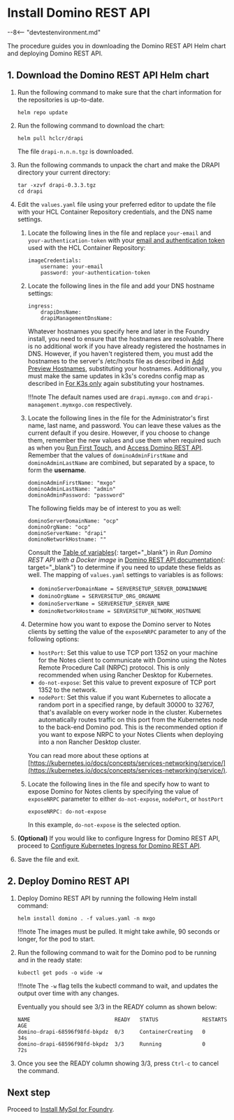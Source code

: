 # Install Domino REST API

--8<-- "devtestenvironment.md"

The procedure guides you in downloading the Domino REST API Helm chart and deploying Domino REST API.

## 1. Download the Domino REST API Helm chart

1. Run the following command to make sure that the chart information for the repositories is up-to-date.

    ```
    helm repo update
    ```

2. Run the following command to download the chart:

    ```
    helm pull hclcr/drapi
    ```
    The file `drapi-n.n.n.tgz` is downloaded.

3. Run the following commands to unpack the chart and make the DRAPI directory your current directory:

    ```
    tar -xzvf drapi-0.3.3.tgz
    cd drapi
    ```

4. Edit the `values.yaml` file using your preferred editor to update the file with your HCL Container Repository credentials, and the DNS name settings.

    1. Locate the following lines in the file and replace `your-email` and `your-authentication-token` with your [email and authentication token](obtainauthenticationtoken.md) used with the HCL Container Repository:

        ```{ .yaml .no-copy }
        imageCredentials:
            username: your-email
            password: your-authentication-token
        ```

    2. Locate the following lines in the file and add your DNS hostname settings:

        ```{ .yaml .no-copy }
        ingress:
            drapiDnsName:
            drapiManagementDnsName:
        ```
        Whatever hostnames you specify here and later in the Foundry install, you need to ensure that the hostnames are resolvable. There is no additional work if you have already registered the hostnames in DNS. However, if you haven't registered them, you must add the hostnames to the server's /etc/hosts file as described in [Add Preview Hostnames](prereq.md#4-add-preview-hostnames), substituting your hostnames. Additionally, you must make the same updates in k3s's coredns config map as described in [For K3s only](prereq.md#for-k3s-only) again substituting your hostnames.

        !!!note
            The default names used are `drapi.mymxgo.com` and `drapi-management.mymxgo.com` respectively.

    3. Locate the following lines in the file for the Administrator's first name, last name, and password. You can leave these values as the current default if you desire. However, if you choose to change them, remember the new values and use them when required such as when you [Run First Touch](firsttouch.md#run-first-touch), and [Access Domino REST API](../howto/accessdrapi.md#access-domino-rest-api). Remember that the values of `dominoAdminFirstName` and `dominoAdminLastName` are combined, but separated by a space, to form the **username**.

        ```{ .yaml .no-copy }
        dominoAdminFirstName: "mxgo"
        dominoAdminLastName: "admin"
        dominoAdminPassword: "password"
        ```

        The following fields may be of interest to you as well:

        ```{ .yaml .no-copy }
        dominoServerDomainName: "ocp"
        dominoOrgName: "ocp"
        dominoServerName: "drapi"
        dominoNetworkHostname: ""
        ```

        Consult the [Table of variables](https://opensource.hcltechsw.com/Domino-rest-api/tutorial/installconfig/docker.html#table-of-variables){: target="_blank"} in *Run Domino REST API with a Docker image* in  [Domino REST API documentation](https://opensource.hcltechsw.com/Domino-rest-api/index.html){: target="_blank"} to determine if you need to update these fields as well. The mapping of `values.yaml` settings to variables is as follows:

        - `dominoServerDomainName = SERVERSETUP_SERVER_DOMAINNAME`
        - `dominoOrgName = SERVERSETUP_ORG_ORGNAME`
        - `dominoServerName = SERVERSETUP_SERVER_NAME`
        - `dominoNetworkHostname = SERVERSETUP_NETWORK_HOSTNAME`

    4. Determine how you want to expose the Domino server to Notes clients by setting the value of the `exposeNRPC` parameter to any of the following options:

        - `hostPort`: Set this value to use TCP port 1352 on your machine for the Notes client to communicate with Domino using the Notes Remote Procedure Call (NRPC) protocol.  This is only recommended when using Rancher Desktop for Kubernetes.
        - `do-not-expose`: Set this value to prevent exposure of TCP port 1352 to the network.
        - `nodePort`: Set this value if you want Kubernetes to allocate a random port in a specified range, by default 30000 to 32767, that's available on every worker node in the cluster. Kubernetes automatically routes traffic on this port from the Kubernetes node to the back-end Domino pod.  This is the recommended option if you want to expose NRPC to your Notes Clients when deploying into a non Rancher Desktop cluster.

        You can read more about these options at [https://kubernetes.io/docs/concepts/services-networking/service/](https://kubernetes.io/docs/concepts/services-networking/service/).

    5. Locate the following lines in the file and specify how to want to expose Domino for Notes clients by specifying the value of `exposeNRPC` parameter to either `do-not-expose`, `nodePort`, or `hostPort`

        ```{ .yaml .no-copy }
        exposeNRPC: do-not-expose
        ```
        In this example, `do-not-expose` is the selected option.

5. **(Optional)** If you would like to configure Ingress for Domino REST API, proceed to [Configure Kubernetes Ingress for Domino REST API](../howto/drapiingress.md).

6. Save the file and exit.

## 2. Deploy Domino REST API

1. Deploy Domino REST API by running the following Helm install command:

    ```
    helm install domino . -f values.yaml -n mxgo
    ```

    !!!note
        The images must be pulled. It might take awhile, 90 seconds or longer, for the pod to start.

2. Run the following command to wait for the Domino pod to be running and in the ready state:

    ```
    kubectl get pods -o wide -w
    ```

    !!!note
        The `-w` flag tells the kubectl command to wait, and updates the output over time with any changes.

    Eventually you should see 3/3 in the READY column as shown below:

    ```{ .yaml .no-copy }
    NAME                           READY   STATUS              RESTARTS   AGE
    domino-drapi-68596f98fd-bkpdz  0/3     ContainerCreating   0          34s
    domino-drapi-68596f98fd-bkpdz  3/3     Running             0          72s
    ```

3. Once you see the READY column showing 3/3, press `Ctrl-c` to cancel the command.

## Next step

Proceed to [Install MySql for Foundry](installmysqlfoundry.md).



<!--The Notes client communicates with Domino over TCP port 1352 using the Notes Remote Procedure Call protocol (NRPC). For simple developer based deployments, this is done in Kubernetes with the `hostPort`. This option requires port 1352 on your machine to be available for use. The other option you can specify is `nodePort`.  When `nodePort` is specified Kubernetes will allocate a random port in a specified range (by default between 30000-32767) that will be available on every worker node in the cluster. Kubernetes will automatically route traffic on this port from the Kubernetes node to the backend Domino pod. Each option has its strengths and weaknesses, you can read more about these options at [https://kubernetes.io/docs/concepts/services-networking/service/](https://kubernetes.io/docs/concepts/services-networking/service/). If you specify `exposeNRPC: do-not-expose` port 1352 will not be exposed to the network.
        -->